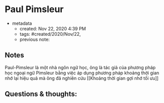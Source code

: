 # Paul Pimsleur

- metadata
	- created: Nov 22, 2020 4:39 PM
	- tags: #created/2020/Nov/22,
	- previous note:

## Notes
Paul-Pimsleur là một nhà ngôn ngữ học, ông là tác giả của phương pháp học ngoại ngữ Pimsleur bằng việc áp dụng phương pháp khoảng thời gian nhớ lại hiệu quả mà ông đã nghiên cứu [[Khoảng thời gian gợi nhớ tối ưu]]

## Questions & thoughts:

